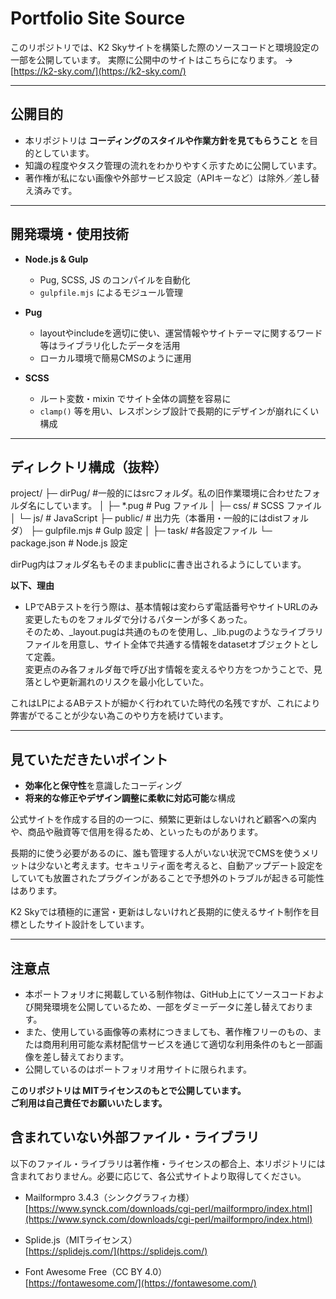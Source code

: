 # Portfolio Site Source

このリポジトリでは、K2 Skyサイトを構築した際のソースコードと環境設定の一部を公開しています。
実際に公開中のサイトはこちらになります。
→ [https://k2-sky.com/](https://k2-sky.com/)

---

## 公開目的

- 本リポジトリは **コーディングのスタイルや作業方針を見てもらうこと** を目的としています。  
- 知識の程度やタスク管理の流れをわかりやすく示すために公開しています。
- 著作権が私にない画像や外部サービス設定（APIキーなど）は除外／差し替え済みです。

---

## 開発環境・使用技術

- **Node.js & Gulp**  
  - Pug, SCSS, JS のコンパイルを自動化  
  - `gulpfile.mjs` によるモジュール管理  

- **Pug**  
  - layoutやincludeを適切に使い、運営情報やサイトテーマに関するワード等はライブラリ化したデータを活用  
  - ローカル環境で簡易CMSのように運用  

- **SCSS**  
  - ルート変数・mixin でサイト全体の調整を容易に  
  - `clamp()` 等を用い、レスポンシブ設計で長期的にデザインが崩れにくい構成  

---

## ディレクトリ構成（抜粋）

project/
├─ dirPug/ #一般的にはsrcフォルダ。私の旧作業環境に合わせたフォルダ名にしています。
│ ├─ *.pug # Pug ファイル
│ ├─ css/ # SCSS ファイル
│ └─ js/ # JavaScript
├─ public/ # 出力先（本番用・一般的にはdistフォルダ）
├─ gulpfile.mjs # Gulp 設定
│ ├─ task/ #各設定ファイル
└─ package.json # Node.js 設定

dirPug内はフォルダ名もそのままpublicに書き出されるようにしています。  

**以下、理由**

- LPでABテストを行う際は、基本情報は変わらず電話番号やサイトURLのみ変更したものをフォルダで分けるパターンが多くあった。  
そのため、_layout.pugは共通のものを使用し、_lib.pugのようなライブラリファイルを用意し、サイト全体で共通する情報をdatasetオブジェクトとして定義。  
変更点のみ各フォルダ毎で呼び出す情報を変えるやり方をつかうことで、見落としや更新漏れのリスクを最小化していた。

これはLPによるABテストが細かく行われていた時代の名残ですが、これにより弊害がでることが少ない為このやり方を続けています。

---

## 見ていただきたいポイント

- **効率化と保守性**を意識したコーディング  
- **将来的な修正やデザイン調整に柔軟に対応可能**な構成


公式サイトを作成する目的の一つに、頻繁に更新はしないけれど顧客への案内や、商品や融資等で信用を得るため、といったものがあります。

長期的に使う必要があるのに、誰も管理する人がいない状況でCMSを使うメリットは少ないと考えます。セキュリティ面を考えると、自動アップデート設定をしていても放置されたプラグインがあることで予想外のトラブルが起きる可能性はあります。

K2 Skyでは積極的に運営・更新はしないけれど長期的に使えるサイト制作を目標としたサイト設計をしています。

---

## 注意点

- 本ポートフォリオに掲載している制作物は、GitHub上にてソースコードおよび開発環境を公開しているため、一部をダミーデータに差し替えております。  
- また、使用している画像等の素材につきましても、著作権フリーのもの、または商用利用可能な素材配信サービスを通じて適切な利用条件のもと一部画像を差し替えております。  
- 公開しているのはポートフォリオ用サイトに限られます。  

**このリポジトリは MITライセンスのもとで公開しています。  
ご利用は自己責任でお願いいたします。**


## 含まれていない外部ファイル・ライブラリ

以下のファイル・ライブラリは著作権・ライセンスの都合上、本リポジトリには含まれておりません。必要に応じて、各公式サイトより取得してください。

- Mailformpro 3.4.3（シンクグラフィカ様）  
  [https://www.synck.com/downloads/cgi-perl/mailformpro/index.html](https://www.synck.com/downloads/cgi-perl/mailformpro/index.html)

- Splide.js（MITライセンス）  
  [https://splidejs.com/](https://splidejs.com/)

- Font Awesome Free（CC BY 4.0）  
  [https://fontawesome.com/](https://fontawesome.com/)
